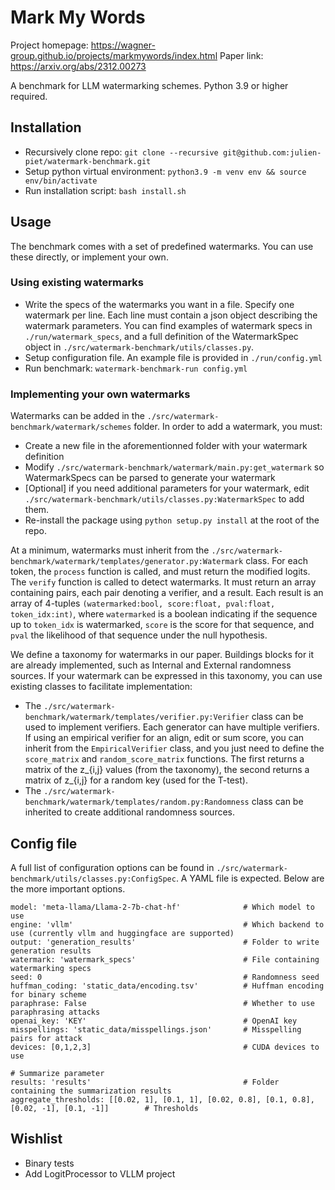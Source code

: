 # Mark My Words

Project homepage: https://wagner-group.github.io/projects/markmywords/index.html
Paper link: https://arxiv.org/abs/2312.00273

A benchmark for LLM watermarking schemes. Python 3.9 or higher required. 

## Installation

* Recursively clone repo: `git clone --recursive git@github.com:julien-piet/watermark-benchmark.git`
* Setup python virtual environment: `python3.9 -m venv env && source env/bin/activate`
* Run installation script: `bash install.sh`


## Usage

The benchmark comes with a set of predefined watermarks. You can use these directly, or implement your own.

### Using existing watermarks

* Write the specs of the watermarks you want in a file. Specify one watermark per line. Each line must contain a json object describing the watermark parameters. You can find examples of watermark specs in `./run/watermark_specs`, and a full definition of the WatermarkSpec object in `./src/watermark-benchmark/utils/classes.py`.
* Setup configuration file. An example file is provided in `./run/config.yml`
* Run benchmark: `watermark-benchmark-run config.yml`

### Implementing your own watermarks

Watermarks can be added in the `./src/watermark-benchmark/watermark/schemes` folder. In order to add a watermark, you must:
* Create a new file in the aforementionned folder with your watermark definition
* Modify `./src/watermark-benchmark/watermark/main.py:get_watermark` so WatermarkSpecs can be parsed to generate your watermark
* [Optional] if you need additional parameters for your watermark, edit `./src/watermark-benchmark/utils/classes.py:WatermarkSpec` to add them.
* Re-install the package using `python setup.py install` at the root of the repo.

At a minimum, watermarks must inherit from the `./src/watermark-benchmark/watermark/templates/generator.py:Watermark` class. For each token, the `process` function is called, and must return the modified logits. The `verify` function is called to detect watermarks. It must return an array containing pairs, each pair denoting a verifier, and a result. Each result is an array of 4-tuples `(watermarked:bool, score:float, pval:float, token_idx:int)`, where `watermarked` is a boolean indicating if the sequence up to `token_idx` is watermarked, `score` is the score for that sequence, and `pval` the likelihood of that sequence under the null hypothesis. 

We define a taxonomy for watermarks in our paper. Buildings blocks for it are already implemented, such as Internal and External randomness sources. If your watermark can be expressed in this taxonomy, you can use existing classes to facilitate implementation:

* The `./src/watermark-benchmark/watermark/templates/verifier.py:Verifier` class can be used to implement verifiers. Each generator can have multiple verifiers. If using an empirical verifier for an align, edit or sum score, you can inherit from the `EmpiricalVerifier` class, and you just need to define the `score_matrix` and `random_score_matrix` functions. The first returns a matrix of the z_{i,j} values (from the taxonomy), the second returns a matrix of z_{i,j} for a random key (used for the T-test).
* The `./src/watermark-benchmark/watermark/templates/random.py:Randomness` class can be inherited to create additional randomness sources.

## Config file

A full list of configuration options can be found in `./src/watermark-benchmark/utils/classes.py:ConfigSpec`. A YAML file is expected. Below are the more important options.
```
model: 'meta-llama/Llama-2-7b-chat-hf'              # Which model to use
engine: 'vllm'                                      # Which backend to use (currently vllm and huggingface are supported)
output: 'generation_results'                        # Folder to write generation results
watermark: 'watermark_specs'                        # File containing watermarking specs
seed: 0                                             # Randomness seed
huffman_coding: 'static_data/encoding.tsv'          # Huffman encoding for binary scheme
paraphrase: False                                   # Whether to use paraphrasing attacks
openai_key: 'KEY'                                   # OpenAI key
misspellings: 'static_data/misspellings.json'       # Misspelling pairs for attack
devices: [0,1,2,3]                                  # CUDA devices to use                

# Summarize parameter
results: 'results'                                  # Folder containing the summarization results
aggregate_thresholds: [[0.02, 1], [0.1, 1], [0.02, 0.8], [0.1, 0.8], [0.02, -1], [0.1, -1]]        # Thresholds
```

## Wishlist

* Binary tests
* Add LogitProcessor to VLLM project
